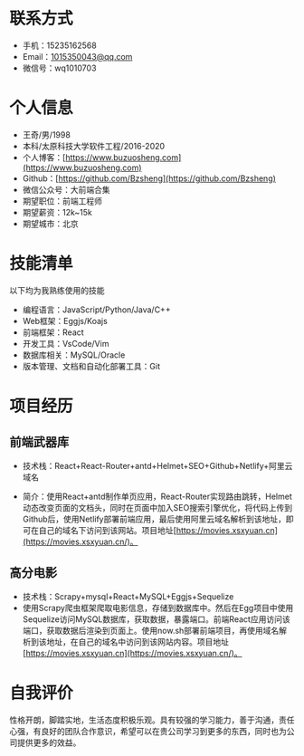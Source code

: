 # 联系方式

- 手机：15235162568 
- Email：1015350043@qq.com 
- 微信号：wq1010703

# 个人信息

 - 王奇/男/1998
 - 本科/太原科技大学软件工程/2016-2020
 - 个人博客：[https://www.buzuosheng.com](https://www.buzuosheng.com) 
 - Github：[https://github.com/Bzsheng](https://github.com/Bzsheng)
 - 微信公众号：大前端合集
 - 期望职位：前端工程师
 - 期望薪资：12k~15k
 - 期望城市：北京

# 技能清单 

以下均为我熟练使用的技能

- 编程语言：JavaScript/Python/Java/C++
- Web框架：Eggjs/Koajs
- 前端框架：React
- 开发工具：VsCode/Vim
- 数据库相关：MySQL/Oracle
- 版本管理、文档和自动化部署工具：Git


# 项目经历

## 前端武器库

+ 技术栈：React+React-Router+antd+Helmet+SEO+Github+Netlify+阿里云域名

+ 简介：使用React+antd制作单页应用，React-Router实现路由跳转，Helmet动态改变页面的文档头，同时在页面中加入SEO搜索引擎优化，将代码上传到Github后，使用Netlify部署前端应用，最后使用阿里云域名解析到该地址，即可在自己的域名下访问到该网站。项目地址[https://movies.xsxyuan.cn](https://movies.xsxyuan.cn/)。

## 高分电影

+ 技术栈：Scrapy+mysql+React+MySQL+Eggjs+Sequelize
+ 使用Scrapy爬虫框架爬取电影信息，存储到数据库中。然后在Egg项目中使用Sequelize访问MySQL数据库，获取数据，暴露端口。前端React应用访问该端口，获取数据后渲染到页面上。使用now.sh部署前端项目，再使用域名解析到该地址，在自己的域名中访问到该网站内容。项目地址[https://movies.xsxyuan.cn](https://movies.xsxyuan.cn/)。

# 自我评价

性格开朗，脚踏实地，生活态度积极乐观。具有较强的学习能力，善于沟通，责任心强，有良好的团队合作意识，希望可以在贵公司学习到更多的东西，同时也为公司提供更多的效益。